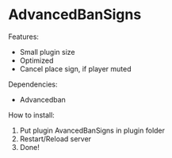 # AdvancedBanSigns
Features:
- Small plugin size
- Optimized
- Cancel place sign, if player muted

Dependencies:
- Advancedban

How to install:
1) Put plugin AvancedBanSigns in plugin folder
2) Restart/Reload server
3) Done!
